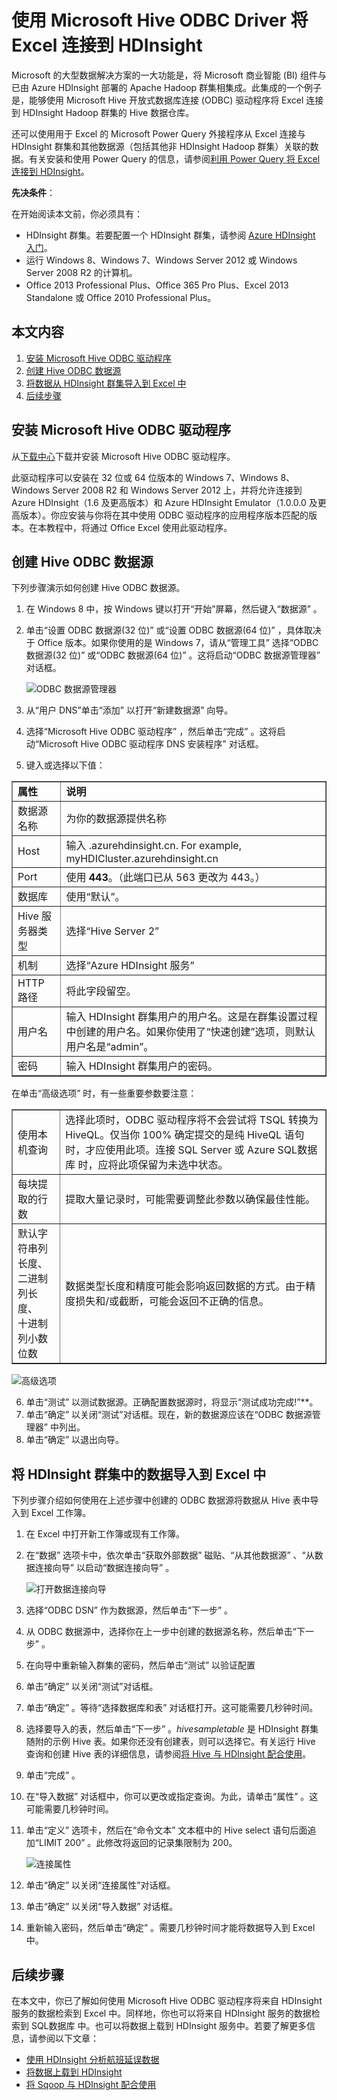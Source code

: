 <properties linkid="manage-services-hdinsight-connect-excel-with-hive-ODBC" urlDisplayName="Connect Excel to HDInsight" pageTitle="使用 Microsoft Hive ODBC Driver 将 Excel 连接到 HDInsight" metaKeywords="" description="Learn how to set up and use the Microsoft Hive ODBC driver for Excel to query data in an HDInsight cluster." metaCanonical="" services="hdinsight" documentationCenter="" title="Connect Excel to HDInsight with the Microsoft Hive ODBC Driver" authors="bradsev" solutions="" manager="paulettm" editor="Haifeng Liu" />
<tags ms.service="hdinsight"
    ms.date="11/10/2014"
    wacn.date=""
    />

# 使用 Microsoft Hive ODBC Driver 将 Excel 连接到 HDInsight

Microsoft 的大型数据解决方案的一大功能是，将 Microsoft 商业智能 (BI) 组件与已由 Azure HDInsight 部署的 Apache Hadoop 群集相集成。此集成的一个例子是，能够使用 Microsoft Hive 开放式数据库连接 (ODBC) 驱动程序将 Excel 连接到 HDInsight Hadoop 群集的 Hive 数据仓库。

还可以使用用于 Excel 的 Microsoft Power Query 外接程序从 Excel 连接与 HDInsight 群集和其他数据源（包括其他非 HDInsight Hadoop 群集）关联的数据。有关安装和使用 Power Query 的信息，请参阅[利用 Power Query 将 Excel 连接到 HDInsight][]。

**先决条件**：

在开始阅读本文前，你必须具有：

-   HDInsight 群集。若要配置一个 HDInsight 群集，请参阅 [Azure HDInsight 入门][]。
-   运行 Windows 8、Windows 7、Windows Server 2012 或 Windows Server 2008 R2 的计算机。
-   Office 2013 Professional Plus、Office 365 Pro Plus、Excel 2013 Standalone 或 Office 2010 Professional Plus。

## 本文内容

1.  [安装 Microsoft Hive ODBC 驱动程序][]
2.  [创建 Hive ODBC 数据源][]
3.  [将数据从 HDInsight 群集导入到 Excel 中][]
4.  [后续步骤][]

## <a id="InstallHiveODBCDriver"></a>安装 Microsoft Hive ODBC 驱动程序

从[下载中心][]下载并安装 Microsoft Hive ODBC 驱动程序。

此驱动程序可以安装在 32 位或 64 位版本的 Windows 7、Windows 8、Windows Server 2008 R2 和 Windows Server 2012 上，并将允许连接到 Azure HDInsight（1.6 及更高版本）和 Azure HDInsight Emulator（1.0.0.0 及更高版本）。你应安装与你将在其中使用 ODBC 驱动程序的应用程序版本匹配的版本。在本教程中，将通过 Office Excel 使用此驱动程序。

## <a id="CreateHiveODBCDataSource"></a>创建 Hive ODBC 数据源

下列步骤演示如何创建 Hive ODBC 数据源。

1.  在 Windows 8 中，按 Windows 键以打开“开始”屏幕，然后键入“数据源” 。
2.  单击“设置 ODBC 数据源(32 位)” 或“设置 ODBC 数据源(64 位)” ，具体取决于 Office 版本。如果你使用的是 Windows 7，请从“管理工具” 选择“ODBC 数据源(32 位)” 或“ODBC 数据源(64 位)” 。这将启动“ODBC 数据源管理器” 对话框。

    ![ODBC 数据源管理器][]

3.  从“用户 DNS”单击“添加” 以打开“新建数据源” 向导。
4.  选择“Microsoft Hive ODBC 驱动程序” ，然后单击“完成” 。这将启动“Microsoft Hive ODBC 驱动程序 DNS 安装程序” 对话框。

5.  键入或选择以下值：

<table border="1">
<tr><td><strong>属性</strong></td><td><strong>说明</strong></td></tr>
<tr><td>数据源名称</td><td>为你的数据源提供名称</td></tr>
<tr><td>Host</td><td>输入 <HDInsightClusterName>.azurehdinsight.cn. For example, myHDICluster.azurehdinsight.cn</td></tr>
<tr><td>Port</td><td>使用 <strong>443</strong>。（此端口已从 563 更改为 443。）</td></tr>
<tr><td>数据库</td><td>使用&ldquo;默认&rdquo;<strong></strong>。</td></tr>
<tr><td>Hive 服务器类型</td><td>选择&ldquo;Hive Server 2&rdquo;<strong></strong></td></tr>
<tr><td>机制</td><td>选择&ldquo;Azure HDInsight 服务&rdquo;<strong></strong></td></tr>
<tr><td>HTTP 路径</td><td>将此字段留空。</td></tr>
<tr><td>用户名</td><td>输入 HDInsight 群集用户的用户名。这是在群集设置过程中创建的用户名。如果你使用了&ldquo;快速创建&rdquo;选项，则默认用户名是&ldquo;admin&rdquo;<strong></strong>。</td></tr>
<tr><td>密码</td><td>输入 HDInsight 群集用户的密码。</td></tr>
</table>

 在单击“高级选项” 时，有一些重要参数要注意：

<table border="1">
<tr><td>使用本机查询</td><td>选择此项时，ODBC 驱动程序将不会尝试将 TSQL 转换为 HiveQL。仅当你 100% 确定提交的是纯 HiveQL 语句时，才应使用此项。连接 SQL Server 或 Azure SQL数据库 时，应将此项保留为未选中状态。</td></tr>
<tr><td>每块提取的行数</td><td>提取大量记录时，可能需要调整此参数以确保最佳性能。</td></tr>
<tr><td>默认字符串列长度、<br/> 二进制列长度、<br/> 十进制列小数位数</td><td>数据类型长度和精度可能会影响返回数据的方式。由于精度损失和/或截断，可能会返回不正确的信息。</td></tr>
</table>

![高级选项][]

6.  单击“测试” 以测试数据源。正确配置数据源时，将显示“测试成功完成!”**。
7.  单击“确定” 以关闭“测试”对话框。现在，新的数据源应该在“ODBC 数据源管理器” 中列出。
8.  单击“确定” 以退出向导。

## <a id="ImportData"></a>将 HDInsight 群集中的数据导入到 Excel 中

下列步骤介绍如何使用在上述步骤中创建的 ODBC 数据源将数据从 Hive 表中导入到 Excel 工作簿。

1.  在 Excel 中打开新工作簿或现有工作簿。
2.  在“数据” 选项卡中，依次单击“获取外部数据” 磁贴、“从其他数据源” 、“从数据连接向导” 以启动“数据连接向导” 。

    ![打开数据连接向导][]

3.  选择“ODBC DSN” 作为数据源，然后单击“下一步” 。
4.  从 ODBC 数据源中，选择你在上一步中创建的数据源名称，然后单击“下一步” 。
5.  在向导中重新输入群集的密码，然后单击“测试” 以验证配置
6.  单击“确定” 以关闭“测试”对话框。
7.  单击“确定” 。等待“选择数据库和表” 对话框打开。这可能需要几秒钟时间。
8.  选择要导入的表，然后单击“下一步” 。*hivesampletable* 是 HDInsight 群集随附的示例 Hive 表。如果你还没有创建表，则可以选择它。有关运行 Hive 查询和创建 Hive 表的详细信息，请参阅[将 Hive 与 HDInsight 配合使用][]。
9.  单击“完成” 。
10. 在“导入数据” 对话框中，你可以更改或指定查询。为此，请单击“属性” 。这可能需要几秒钟时间。
11. 单击“定义” 选项卡，然后在“命令文本” 文本框中的 Hive select 语句后面追加“LIMIT 200” 。此修改将返回的记录集限制为 200。

    ![连接属性][]

12. 单击“确定” 以关闭“连接属性”对话框。
13. 单击“确定” 以关闭“导入数据” 对话框。
14. 重新输入密码，然后单击“确定” 。需要几秒钟时间才能将数据导入到 Excel 中。

## <a id="nextsteps"></a>后续步骤

在本文中，你已了解如何使用 Microsoft Hive ODBC 驱动程序将来自 HDInsight 服务的数据检索到 Excel 中。同样地，你也可以将来自 HDInsight 服务的数据检索到 SQL数据库 中。也可以将数据上载到 HDInsight 服务中。若要了解更多信息，请参阅以下文章：

-   [使用 HDInsight 分析航班延误数据][]
-   [将数据上载到 HDInsight][]
-   [将 Sqoop 与 HDInsight 配合使用][]

  [利用 Power Query 将 Excel 连接到 HDInsight]: /zh-cn/documentation/articles/hdinsight-connect-excel-power-query/
  [Azure HDInsight 入门]: /zh-cn/documentation/articles/hdinsight-get-started/
  [安装 Microsoft Hive ODBC 驱动程序]: #InstallHiveODBCDriver
  [创建 Hive ODBC 数据源]: #CreateHiveODBCDataSource
  [将数据从 HDInsight 群集导入到 Excel 中]: #ImportData
  [后续步骤]: #nextsteps
  [下载中心]: http://go.microsoft.com/fwlink/?LinkID=286698
  [ODBC 数据源管理器]: ./media/hdinsight-connect-excel-hive-ODBC-driver/HDI.SimbaHiveOdbc.DataSourceAdmin1.png
  [高级选项]: ./media/hdinsight-connect-excel-hive-ODBC-driver/HDI.HiveOdbc.DataSource.AdvancedOptions1.png
  [打开数据连接向导]: ./media/hdinsight-connect-excel-hive-ODBC-driver/HDI.SimbaHiveOdbc.Excel.DataConnection1.png
  [将 Hive 与 HDInsight 配合使用]: /zh-cn/documentation/articles/hdinsight-use-hive/
  [连接属性]: ./media/hdinsight-connect-excel-hive-ODBC-driver/HDI.SimbaHiveODBC.Excel.ConnectionProperties1.png
  [使用 HDInsight 分析航班延误数据]: /zh-cn/documentation/articles/hdinsight-analyze-flight-delay-data/
  [将数据上载到 HDInsight]: /zh-cn/documentation/articles/hdinsight-upload-data/
  [将 Sqoop 与 HDInsight 配合使用]: /zh-cn/documentation/articles/hdinsight-use-sqoop/

